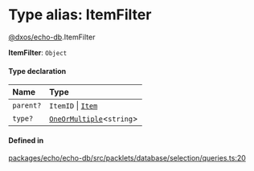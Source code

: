 # Type alias: ItemFilter

[@dxos/echo-db](../modules/dxos_echo_db.md).ItemFilter

 **ItemFilter**: `Object`

#### Type declaration

| Name | Type |
| :------ | :------ |
| `parent?` | `ItemID` \| [`Item`](../classes/dxos_echo_db.Item.md) |
| `type?` | [`OneOrMultiple`](dxos_echo_db.OneOrMultiple.md)<`string`\> |

#### Defined in

[packages/echo/echo-db/src/packlets/database/selection/queries.ts:20](https://github.com/dxos/dxos/blob/db8188dae/packages/echo/echo-db/src/packlets/database/selection/queries.ts#L20)

